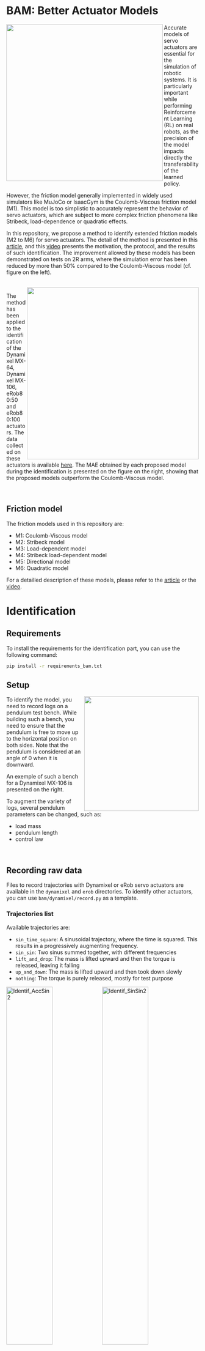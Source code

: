 # BAM: Better Actuator Models

<img align="left" src="https://github.com/user-attachments/assets/be9176e3-2aa7-4476-9d2b-88ffca177eb1" height=410>

Accurate models of servo actuators are essential for the simulation of robotic systems. It is particularly important 
while performing Reinforcement Learning (RL) on real robots, as the precision of the model impacts directly the 
transferability of the learned policy.

However, the friction model generally implemented in widely used simulators like MuJoCo or IsaacGym is the Coulomb-Viscous 
friction model (M1). This model is too simplistic to accurately represent the behavior of servo actuators, which are subject 
to more complex friction phenomena like Stribeck, load-dependence or quadratic effects.

In this repository, we propose a method to identify extended friction models (M2 to M6) for servo actuators. 
The detail of the method is presented in this [article](https://arxiv.org/pdf/2410.08650v1), and this [video](https://youtu.be/5XPEEKDnQEM) presents the 
motivation, the protocol, and the results of such identification. The improvement allowed by these models has been 
demonstrated on tests on 2R arms, where the simulation error has been reduced by more than 50% compared to the Coulomb-Viscous 
model (cf. figure on the left).

<br>

<img align="right" src="https://github.com/user-attachments/assets/ef76a5d0-31dd-436a-b8a3-96d4dc61fe98" width=450>

The method has been applied to the identification of the Dynamixel MX-64, Dynamixel MX-106, eRob80:50 and eRob80:100 actuators. The data collected on these actuators is available [here](https://drive.google.com/drive/folders/1SwVCcpJko7ZBsmSTuu3G_ZipVQFGZ11N?usp=drive_link). The MAE obtained by each proposed model during the identification is presented on the figure 
on the right, showing that the proposed models outperform the Coulomb-Viscous model.

<br>

## Friction model

The friction models used in this repository are:
* M1: Coulomb-Viscous model
* M2: Stribeck model
* M3: Load-dependent model
* M4: Stribeck load-dependent model
* M5: Directional model
* M6: Quadratic model

For a detailled description of these models, please refer to the [article](https://arxiv.org/pdf/2410.08650v1) or the [video](https://youtu.be/5XPEEKDnQEM).

# Identification

## Requirements

To install the requirements for the identification part, you can use the following command:

```bash
pip install -r requirements_bam.txt

```

## Setup

<img align="right" src=https://github.com/user-attachments/assets/2317aa80-5274-454c-b209-09f7759ff554 height=300>


To identify the model, you need to record logs on a pendulum test bench. 
While building such a bench, you need to ensure that the pendulum is free 
to move up to the horizontal position on both sides.
Note that the pendulum is considered at an angle of 0 when it is downward.

An exemple of such a bench for a Dynamixel MX-106 is presented on the right.

To augment the variety of logs, several pendulum parameters can be changed, such as:
* load mass
* pendulum length 
* control law
  
<br>

## Recording raw data

Files to record trajectories with Dynamixel or eRob servo actuators are available in the `dynamixel` and `erob` directories. To identify other actuators, you can use `bam/dynamixel/record.py` as a template.

### Trajectories list

Available trajectories are:

* `sin_time_square`: A sinusoidal trajectory, where the time is squared. This results in a progressively augmenting frequency.
* `sin_sin`: Two sinus summed together, with different frequencies
* `lift_and_drop`: The mass is lifted upward and then the torque is released, leaving it falling
* `up_and_down`: The mass is lifted upward and then took down slowly
* `nothing`: The torque is purely released, mostly for test purpose
  
<img width="49%" alt="Identif_AccSin2" src="https://github.com/user-attachments/assets/173d02be-f9bc-4562-bd24-8f06a8f1286f">
<img width="49%" alt="Identif_SinSin2" src="https://github.com/user-attachments/assets/84901c28-8345-4c37-a248-5beb7cf3038c">
<img width="49%" alt="Identif_LiftDrop2" src="https://github.com/user-attachments/assets/0a1ce588-9a40-4b9e-8b45-ff2a8363e120">
<img width="49%" alt="Identif_UpDown2" src="https://github.com/user-attachments/assets/4cb3c4c0-3824-4b32-bb17-83528cfb77b0">

### Dynamixel

You can use `bam/dynamixel/record.py` to execute a trajectory and record it, here is an example of usage:

```
python -m bam.dynamixel.record \
    --port /dev/ttyUSB0 \
    --mass 0.567 \
    --length 0.105 \
    --logdir data_raw \
    --trajectory sin_time_square \
    --motor mx106 \
    --kp 8 \
    --vin 15.0
```

Where the arguments are:

* `port`: The port where the Dynamixel is connected
* `mass`: The mass of the load
* `length`: The length of the pendulum
* `logdir`: The directory where the data will be saved
* `trajectory`: The trajectory to be executed
* `motor`: The name of the motor
* `kp`: The proportional gain of the controller
* `vin`: The input voltage (default: `15.0`)

To record the data for a set of different kp and trajectories, you can modify and use `bam/dynamixel/all_record.py`. Here is an example of usage:

```
python -m bam.dynamixel.all_record \
    --port /dev/ttyUSB0 \
    --mass 0.567 \
    --length 0.105 \
    --logdir data_raw \
    --motor mx106 \
    --speak
```

Where the arguments are the same as above, with the addition of `speak` which allows the trajectory and kp to be spoken before execution.

### ERob (with etherban)

First, you need to have the Etherban server running. You also need to compile the `proto` files, by running:

```
cd bam/erob/
bash generate_protobuf.sh
```

You can monitor the devices by running `python erob/etherban.py`. Notably, this will give you the angular offset
to use for the zero position.

You can then use the `record.py` script as following:

```
python -m bam.erob.record \
    --host 127.0.0.1 \
    --offset 1.57 \
    --mass 2.0 \
    --arm_mass 1.0 \
    --length 0.105 \
    --logdir data_raw \
    --trajectory sin_time_square \
    --motor erob100 \
    --kp 8 \
    --damping 0.1
```

Where the arguments are:

* `host`: The host where the Etherban server is running (by default `localhost`)
* `offset`: The angular offset to be used for the zero position
* `mass`: The mass of the load
* `arm_mass`: The mass of the arm
* `length`: The length of the pendulum
* `logdir`: The directory where the data will be saved
* `trajectory`: The trajectory to be executed
* `motor`: The name of the motor
* `kp`: The proportional gain of the controller
* `damping`: The damping of the controller

To record the data for a set of different kp and trajectories, you can modify and use `bam/erob/all_record.py`. Here is an example of usage:

```
python -m bam.erob.all_record \
    --host 127.0.0.1 \
    --offset 1.57 \
    --mass 2.0 \
    --arm_mass 1.0 \
    --length 0.105 \
    --logdir data_raw \
    --motor erob100 \
    --damping 0.1 \
    --speak
```

Where the arguments are the same as above, with the addition of `speak` which allows the trajectory and kp to be spoken before execution.

## Post-processing

To post-process, you can use:

```
python -m bam.process \
    --raw data_raw \
    --logdir data_processed \
    --dt 0.005
```

This will process the data with linear interpolation to enforce a constant given timestep.

## Model fitting

<img align="right" width="50%" src="https://github.com/user-attachments/assets/b127f39c-48d3-4242-80c8-59166b4d4dcd">

The model fitting can be done with:

```
python -m bam.fit \
    --actuator mx106 \
    --model m6 \
    --logdir data_processed \
    --method cmaes \
    --output params/mx106/m1.json \
    --trials 1000 
```

Where the arguments are:
* `actuator`: The actuator to be used
* `model`: The model to be used
* `logdir`: The directory where the processed data is stored
* `method`: The method to be used for optimization. Available methods are `cmaes`, `random`, `nsgaii` (default: `cmaes`)
* `output`: The file where the parameters will be saved (default: `params.json`)
* `trials`: The number of trials to be executed (default: `100_000`)

## Plotting

<img align="right" width="50%" src="https://github.com/user-attachments/assets/dc9ec4d6-47e7-49fd-92bc-a27c0026279f">

To plot simulated vs real data, you can use:

```
python -m bam.plot \
    --actuator mx106 \
    --logdir data_processed \
    --sim \
    --params params/mx106/m6.json
```

Where the arguments are:
* `actuator`: The actuator to be used
* `logdir`: The directory where the processed data is stored
* `sim`: If present, the simulated data will be plotted
* `params`: The file where the model parameters are stored (is necessary if `sim` is present)


If you want to check your logs at each step of the data collection and processing, you can use the same command without the `--sim` flag.

## Drive/Backdrive diagram

<img align="left" height="150px" src="https://github.com/user-attachments/assets/01f10f9a-e2c3-47d7-8d37-dfe51aea17e9">

To draw some drive/backdrive diagrams, you can use for example:

```
python -m bam.drive_backdrive \
    --params params/erob80_100/m6.json \
    --max_torque 120
```

<br>

# Validation on 2R arms

To validate the models, 2R arms composed of Dynamixel and eRob actuators are used. MuJoCo is used 
to simulate these arms and the MuJoCo URDFs of these 2 arms are available in the `2R` directory. 
If you want to use another 2R arm, the conversion process from a classic URDF to a MuJoCo 
URDF is detailed in the `2R/README.md`.

## Requirements

To install the requirements for the validation part, you can use the following command:

```bash
pip install -r requirements_2R.txt

```

## Setup

The arms used for the validation are composed of 2 segments with a load at the end. The Dynamixel arm uses Dynamixel MX-64 and MX-106, while the eRob arm uses eRob80:50 and eRob80:100:

<p align="center">
  <img src="https://github.com/user-attachments/assets/976cbd93-14e0-4a3f-91ca-43dd6f755e31" height="400px">
  <img src="https://github.com/user-attachments/assets/7cda5406-560e-4cd0-8b63-f78b1467fe5f" height="400px">
</p>
  
## Recording raw data

### Trajectories list

<img align="right" src="https://github.com/user-attachments/assets/7b38212d-ae6e-43f3-86ae-624c702796af" height="160px">
  
4 trajectories are used for the validation:
*  `circle` 
*  `square` 
* `square_wave` 
* `triangular_wave`


### Dynamixel

You can use `record_2R.py` to execute a trajectory and record it, here is an example of usage:

```
python -m bam.dynamixel.record_2R \
    --port /dev/ttyUSB0 \
    --mass 0.567 \
    --logdir data_2R_dyn \
    --trajectory circle \
    --kp 8 \
    --speed 1.0
```

Where the arguments are:

* `port`: The port where the Dynamixel is connected
* `mass`: The mass of the load
* `logdir`: The directory where the data will be saved
* `trajectory`: The trajectory to be executed
* `kp`: The proportional gain of the controller
* `speed`: The speed at which the trajectory is executed
  
### ERob (with etherban)

You can use `record_2R.py` to execute a trajectory and record it, here is an example of usage:

```
python -m bam.erob.record_2R \
    --host 127.0.0.1 \
    --r1_offset 1.57 \
    --r2_offset -0.72 \
    --mass 2.0 \
    --logdir data_2R_erob \
    --trajectory circle \
    --kp 8
```

Where the arguments are:

* `host`: The host where the Etherban server is running (by default `localhost`)
* `r1_offset`: The angular offset to be used for the zero position of the first motor
* `r2_offset`: The angular offset to be used for the zero position of the second motor
* `mass`: The mass of the load
* `logdir`: The directory where the data will be saved
* `trajectory`: The trajectory to be executed
* `kp`: The proportional gain of the controller

## Simulating 2R arms

<img align="right" src="https://github.com/user-attachments/assets/0854f51d-97f3-4189-9d58-bd5f57c59c8a" width="50%">
    
To simulate the 2R arms, you can use:

```
python -m 2R.sim \
    --log log.json \
    --params params/mx106/m4.json,params/mx64/m4.json \
    --testbench mx \
    --render \
    --plot \
    --vertical \
    --mae
```

Where the arguments are:
* `log`: The log file or several log files to be used. If a whole directory should be used, you can use `--log log_dir/*`.
* `params`: Model parameters for the actuators in the format `params_m1,params_m2`. Several parameters can be used, separated by spaces.
* `testbench`: The testbench to be used. Available testbenches are `mx` and `erob`.
* `render`: If present, the simulation (MuJoCo) will be rendered.
* `plot`: If present, the measured and simulated positions will be plotted.
* `vertical`: If present, the plot will be vertical.
* `mae`: If present, the Mean Absolute Error will be computed for each trajectory and couple of model parameters.

## Plotting

To quickly plot logs for a given testbench, you can use the command:

```
./2R/plot.sh testbench log_dir/*
```

If you want to obtain the MAE for each model for a set of logs and a given testbench, you can use:

```
./2R/mae.sh testbench log_dir/*
```

<p align="center">
  <img src="https://github.com/user-attachments/assets/3effdce3-7d70-48a5-835a-5b92af254910" height="260">
  <img src="https://github.com/user-attachments/assets/5bfffcfa-c4ea-4644-aac4-6966c4254482" height="260">
</p>
